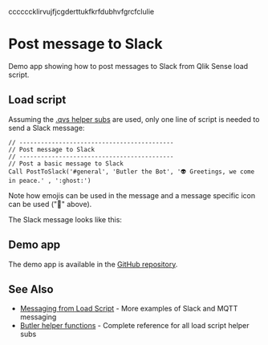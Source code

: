 ccccccklirvujfjcgderttukfkrfdubhvfgrcfclulie

# Post message to Slack

Demo app showing how to post messages to Slack from Qlik Sense load script.

## Load script

Assuming the [.qvs helper subs](/docs/reference/sense-helper-subs) are used, only one line of script is needed to send a Slack message:

```qlik
// -------------------------------------------
// Post message to Slack
// -------------------------------------------
// Post a basic message to Slack
Call PostToSlack('#general', 'Butler the Bot', '👽 Greetings, we come in peace.' , ':ghost:')
```

Note how emojis can be used in the message and a message specific icon can be used (":ghost:" above).

The Slack message looks like this:

<ResponsiveImage
  src="/img/butler-slack-message-1.png"
  alt="Slack message created from Qlik Sense load script"
  caption="Slack message created from Qlik Sense load script"
  maxWidth="600px"
/>

## Demo app

The demo app is available in the [GitHub repository](https://github.com/ptarmiganlabs/butler/tree/master/docs/sense_apps).

## See Also

- [Messaging from Load Script](/docs/examples/messaging-from-load-script) - More examples of Slack and MQTT messaging
- [Butler helper functions](/docs/reference/sense-helper-subs) - Complete reference for all load script helper subs
